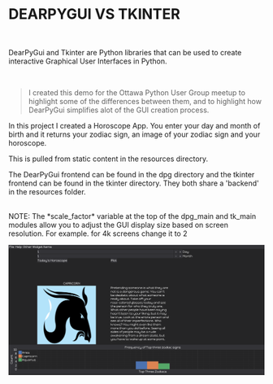 # DEARPYGUI VS TKINTER


<br/>

DearPyGui and Tkinter are Python libraries that can be used to create interactive Graphical User Interfaces
in Python. 

<br/> 

> I created this demo for the Ottawa Python User Group meetup to highlight some of the differences between them, and to highlight how 
DearPyGui simplifies alot of the GUI creation process. 

In this project I created a Horoscope App. You enter your day and month of birth
and it returns your zodiac sign, an image of your zodiac sign and your horoscope. 

This is pulled from static content in the resources directory.

The DearPyGui frontend can be found in the dpg directory and the tkinter frontend can be found in the
tkinter directory. They both share a 'backend' in the resources folder.

<br/>
NOTE: The *scale_factor* variable at the top of the dpg_main and tk_main modules allow you to adjust the GUI display size 
   based on screen resolution. For example. for 4k screens change it to 2
<br/>

![DearPyGUI screenshot](img.png)